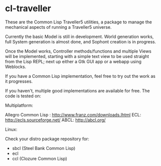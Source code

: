 cl-traveller
============

These are the Common Lisp Traveller5 utilities, a package to manage
the mechanical aspects of running a Traveller5 universe.

Currently the basic Model is still in development. World generation
works, full System generation is almost done, and Sophont creation is
in progress.

Once the Model works, Controller methods/functions and multiple Views
will be implemented, starting with a simple text view to be used
straight from the Lisp REPL; next up either a Gtk GUI app or a webapp
using Weblocks.

If you have a Common Lisp implementation, feel free to try out the
work as it progresses.

If you haven't, multiple good implementations are available for
free. The code is tested on:

Multiplatform:

Allegro Common Lisp : http://www.franz.com/downloads.lhtml
ECL: http://ecls.sourceforge.net/
ABCL: http://abcl.org/

Linux: 

Check your distro package repository for:
 - sbcl (Steel Bank Common Lisp)
 - ecl
 - ccl (Clozure Common Lisp)
